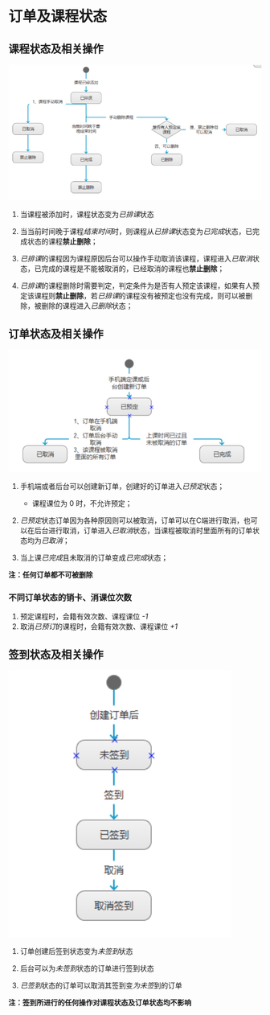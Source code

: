 # 订单及课程状态

## 课程状态及相关操作

![](assets/Screen%20Shot%202016-08-09%20at%205.23.36%20PM.png "课程状态图")

1. 当课程被添加时，课程状态变为*已排课*状态

2. 当当前时间晚于课程*结束时间*时，则课程从*已排课*状态变为*已完成*状态，已完成状态的课程**禁止删除**；

3. *已排课*的课程因为课程原因后台可以操作手动取消该课程，课程进入*已取消*状态，已完成的课程是不能被取消的，已经取消的课程也**禁止删除**；

4. *已排课*的课程删除时需要判定，判定条件为是否有人预定该课程，如果有人预定该课程则**禁止删除**，若*已排课*的课程没有被预定也没有完成，则可以被删除，被删除的课程进入*已删除*状态；

## 订单状态及相关操作

![](assets/Screen%20Shot%202016-08-09%20at%205.24.14%20PM.png "课程状态图")

1. 手机端或者后台可以创建新订单，创建好的订单进入*已预定*状态；

	 - 课程课位为 0 时，不允许预定；

2. *已预定*状态订单因为各种原因则可以被取消，订单可以在C端进行取消，也可以在后台进行取消，订单进入*已取消*状态，当课程被取消时里面所有的订单状态均为*已取消*；

3. 当上课*已完成*且未取消的订单变成*已完成*状态；

**注：任何订单都不可被删除**

### 不同订单状态的销卡、消课位次数

 1. 预定课程时，会籍有效次数、课程课位 *-1*
2. 取消*已预订*的课程时，会籍有效次数、课程课位 *+1*

## 	签到状态及相关操作

![](assets/Screen%20Shot%202016-08-09%20at%205.24.03%20PM.png)

1. 订单创建后签到状态变为*未签到*状态

2. 后台可以为*未签到*状态的订单进行签到状态

3. *已签到*状态的订单可以取消其签到变*为未签*到的订单

**注：签到所进行的任何操作对课程状态及订单状态均不影响**
